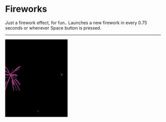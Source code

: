 # Fireworks

Just a firework effect, for fun.. Launches a new firework in every 0.75 seconds or whenever Space button is pressed.

<hr>

<img src="example.gif" width="40%" height="40%" />
